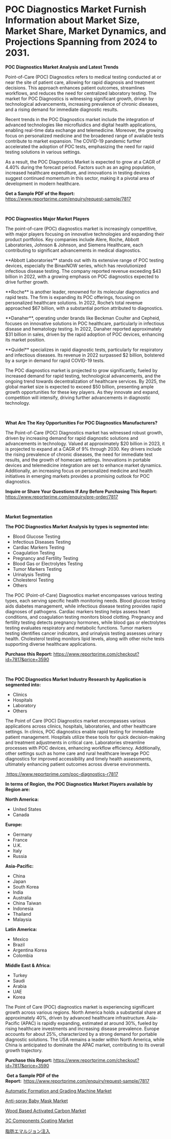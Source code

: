 <p><h1>POC Diagnostics Market Furnish Information about Market Size, Market Share, Market Dynamics, and Projections Spanning from 2024 to 2031.</h1></p><p><strong>POC Diagnostics Market Analysis and Latest Trends</strong></p>
<p><p>Point-of-Care (POC) Diagnostics refers to medical testing conducted at or near the site of patient care, allowing for rapid diagnosis and treatment decisions. This approach enhances patient outcomes, streamlines workflows, and reduces the need for centralized laboratory testing. The market for POC Diagnostics is witnessing significant growth, driven by technological advancements, increasing prevalence of chronic diseases, and a rising demand for immediate diagnostic results.</p><p>Recent trends in the POC Diagnostics market include the integration of advanced technologies like microfluidics and digital health applications, enabling real-time data exchange and telemedicine. Moreover, the growing focus on personalized medicine and the broadened range of available tests contribute to market expansion. The COVID-19 pandemic further accelerated the adoption of POC tests, emphasizing the need for rapid testing solutions in various settings.</p><p>As a result, the POC Diagnostics Market is expected to grow at a CAGR of 4.40% during the forecast period. Factors such as an aging population, increased healthcare expenditure, and innovations in testing devices suggest continued momentum in this sector, making it a pivotal area of development in modern healthcare.</p></p>
<p><strong>Get a Sample PDF of the Report:&nbsp;</strong> <a href="https://www.reportprime.com/enquiry/request-sample/7817">https://www.reportprime.com/enquiry/request-sample/7817</a></p>
<p>&nbsp;</p>
<p><strong>POC Diagnostics Major Market Players</strong></p>
<p><p>The point-of-care (POC) diagnostics market is increasingly competitive, with major players focusing on innovative technologies and expanding their product portfolios. Key companies include Alere, Roche, Abbott Laboratories, Johnson & Johnson, and Siemens Healthcare, each contributing to significant advancements in medical diagnostics.</p><p>**Abbott Laboratories** stands out with its extensive range of POC testing devices, especially the BinaxNOW series, which has revolutionized infectious disease testing. The company reported revenue exceeding $43 billion in 2022, with a growing emphasis on POC diagnostics expected to drive further growth.</p><p>**Roche** is another leader, renowned for its molecular diagnostics and rapid tests. The firm is expanding its POC offerings, focusing on personalized healthcare solutions. In 2022, Roche’s total revenue approached $67 billion, with a substantial portion attributed to diagnostics.</p><p>**Danaher**, operating under brands like Beckman Coulter and Cepheid, focuses on innovative solutions in POC healthcare, particularly in infectious disease and hematology testing. In 2022, Danaher reported approximately $31 billion in sales, driven by the rapid adoption of POC devices, enhancing its market position.</p><p>**Quidel** specializes in rapid diagnostic tests, particularly for respiratory and infectious diseases. Its revenue in 2022 surpassed $2 billion, bolstered by a surge in demand for rapid COVID-19 tests.</p><p>The POC diagnostics market is projected to grow significantly, fueled by increased demand for rapid testing, technological advancements, and the ongoing trend towards decentralization of healthcare services. By 2025, the global market size is expected to exceed $50 billion, presenting ample growth opportunities for these key players. As they innovate and expand, competition will intensify, driving further advancements in diagnostic technology.</p></p>
<p>&nbsp;</p>
<p><strong>What Are The Key Opportunities For POC Diagnostics Manufacturers?</strong></p>
<p><p>The Point-of-Care (POC) Diagnostics market has witnessed robust growth, driven by increasing demand for rapid diagnostic solutions and advancements in technology. Valued at approximately $20 billion in 2023, it is projected to expand at a CAGR of 9% through 2030. Key drivers include the rising prevalence of chronic diseases, the need for immediate test results, and the growth of homecare settings. Innovations in portable devices and telemedicine integration are set to enhance market dynamics. Additionally, an increasing focus on personalized medicine and health initiatives in emerging markets provides a promising outlook for POC diagnostics.</p></p>
<p><strong>Inquire or Share Your Questions If Any Before Purchasing This Report:</strong> <a href="https://www.reportprime.com/enquiry/pre-order/7817">https://www.reportprime.com/enquiry/pre-order/7817</a></p>
<p>&nbsp;</p>
<p><strong>Market Segmentation</strong></p>
<p><strong>The POC Diagnostics Market Analysis by types is segmented into:</strong></p>
<p><ul><li>Blood Glucose Testing</li><li>Infectious Diseases Testing</li><li>Cardiac Markers Testing</li><li>Coagulation Testing</li><li>Pregnancy and Fertility Testing</li><li>Blood Gas or Electrolytes Testing</li><li>Tumor Markers Testing</li><li>Urinalysis Testing</li><li>Cholesterol Testing</li><li>Others</li></ul></p>
<p><p>The POC (Point-of-Care) Diagnostics market encompasses various testing types, each serving specific health monitoring needs. Blood glucose testing aids diabetes management, while infectious disease testing provides rapid diagnoses of pathogens. Cardiac markers testing helps assess heart conditions, and coagulation testing monitors blood clotting. Pregnancy and fertility testing detects pregnancy hormones, while blood gas or electrolytes testing evaluates respiratory and metabolic functions. Tumor markers testing identifies cancer indicators, and urinalysis testing assesses urinary health. Cholesterol testing monitors lipid levels, along with other niche tests supporting diverse healthcare applications.</p></p>
<p><strong>Purchase this Report:&nbsp;</strong><a href="https://www.reportprime.com/checkout?id=7817&price=3590">https://www.reportprime.com/checkout?id=7817&price=3590</a></p>
<p>&nbsp;</p>
<p><strong>The POC Diagnostics Market Industry Research by Application is segmented into:</strong></p>
<p><ul><li>Clinics</li><li>Hospitals</li><li>Laboratory</li><li>Others</li></ul></p>
<p><p>The Point of Care (POC) Diagnostics market encompasses various applications across clinics, hospitals, laboratories, and other healthcare settings. In clinics, POC diagnostics enable rapid testing for immediate patient management. Hospitals utilize these tools for quick decision-making and treatment adjustments in critical care. Laboratories streamline processes with POC devices, enhancing workflow efficiency. Additionally, other settings such as home care and rural healthcare leverage POC diagnostics for improved accessibility and timely health assessments, ultimately enhancing patient outcomes across diverse environments.</p></p>
<p><a href="https://www.reportprime.com/poc-diagnostics-r7817">&nbsp;https://www.reportprime.com/poc-diagnostics-r7817</a></p>
<p><strong>In terms of Region, the POC Diagnostics Market Players available by Region are:</strong></p>
<p>
    <p> <strong> North America: </strong>
        <ul>
            <li>United States</li>
            <li>Canada</li>
        </ul>
        </p> 
    <p> <strong> Europe: </strong>
        <ul>
            <li>Germany</li>
            <li>France</li>
            <li>U.K.</li>
            <li>Italy</li>
            <li>Russia</li>
        </ul>
        </p> 
    <p> <strong> Asia-Pacific: </strong>
        <ul>
            <li>China</li>
            <li>Japan</li>
            <li>South Korea</li>
            <li>India</li>
            <li>Australia</li>
            <li>China Taiwan</li>
            <li>Indonesia</li>
            <li>Thailand</li>
            <li>Malaysia</li>
        </ul>
        </p> 
    <p> <strong> Latin America: </strong>
        <ul>
            <li>Mexico</li>
            <li>Brazil</li>
            <li>Argentina Korea</li>
            <li>Colombia</li>
        </ul>
        </p> 
    <p> <strong> Middle East & Africa: </strong>
        <ul>
            <li>Turkey</li>
            <li>Saudi</li>
            <li>Arabia</li>
            <li>UAE</li>
            <li>Korea</li>
        </ul>
    </p>
    </p>
<p><p>The Point of Care (POC) diagnostics market is experiencing significant growth across various regions. North America holds a substantial share at approximately 40%, driven by advanced healthcare infrastructure. Asia-Pacific (APAC) is rapidly expanding, estimated at around 30%, fueled by rising healthcare investments and increasing disease prevalence. Europe accounts for about 25%, characterized by a strong demand for portable diagnostic solutions. The USA remains a leader within North America, while China is anticipated to dominate the APAC market, contributing to its overall growth trajectory.</p></p>
<p><strong>Purchase this Report: </strong><a href="https://www.reportprime.com/checkout?id=7817&price=3590">https://www.reportprime.com/checkout?id=7817&price=3590</a></p>
<p>&nbsp;<strong>Get a Sample PDF of the Report:&nbsp;&nbsp;</strong><a href="https://www.reportprime.com/enquiry/request-sample/7817">https://www.reportprime.com/enquiry/request-sample/7817</a></p>
<p><strong></strong></p>
<p><p><a href="https://medium.com/@enosstark/automatic-formation-and-grading-machine-market-share-and-new-trends-analysis-by-its-type-4ae9eace613e">Automatic Formation and Grading Machine Market</a></p><p><a href="https://issuu.com/reportprime-2/docs/anti-spray-baby-mask-market-size-20_e1fb59d06a072f">Anti-spray Baby Mask Market</a></p><p><a href="https://www.linkedin.com/pulse/wood-based-activated-carbon-industry-insights-report-analyzing-9jp8e?trackingId=HPzWwcMMQzCbce5D4Y9cIw%3D%3D">Wood Based Activated Carbon Market</a></p><p><a href="https://issuu.com/reportprime-2/docs/3c-components-coating-market-size-2_dc943d2950191f">3C Components Coating Market</a></p><p><a href="https://medium.com/@napierswinnyfg/%E8%84%82%E8%82%AA%E3%82%A8%E3%83%9E%E3%83%AB%E3%82%B8%E3%83%A7%E3%83%B3%E6%B3%A8%E5%B0%84%E5%B8%82%E5%A0%B4-%E7%94%A3%E6%A5%AD%E3%81%AE%E6%A6%82%E8%A6%81-%E6%88%90%E9%95%B7%E8%BB%8C%E9%81%93-%E5%8F%8A%E3%81%B3%E3%82%B0%E3%83%AD%E3%83%BC%E3%83%90%E3%83%AB%E5%B8%82%E5%A0%B4-916fcc3028af">脂肪エマルジョン注入</a></p></p>